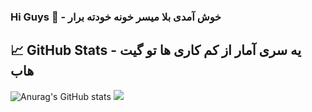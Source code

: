 ### Hi Guys 👋 - خوش آمدی بلا میسر خونه خودته برار


##  &#x1f4c8; GitHub Stats - یه سری آمار از کم کاری ها تو گیت هاب
![Anurag's GitHub stats](https://github-readme-stats.vercel.app/api?username=realxoman&show_icons=true&theme=tokyonight)
![](https://activity-graph.herokuapp.com/graph?username=realxoman&theme=react-dark&area=true)


<!--
**realxoman/RealXoMan** is a ✨ _special_ ✨ repository because its `README.md` (this file) appears on your GitHub profile.

Here are some ideas to get you started:

- 🔭 I’m currently working on ...
- 🌱 I’m currently learning ...
- 👯 I’m looking to collaborate on ...
- 🤔 I’m looking for help with ...
- 💬 Ask me about ...
- 📫 How to reach me: ...
- 😄 Pronouns: ...
- ⚡ Fun fact: ...
-->
